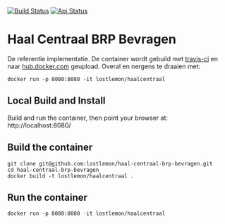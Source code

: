[![Build Status](https://travis-ci.com/lostlemon/haal-centraal-brp-bevragen.svg?branch=master)](https://travis-ci.com/lostlemon/haal-centraal-brp-bevragen)
[![Api Status](https://img.shields.io/badge/dynamic/json?color=4c1&label=api&query=%24.status&url=https%3A%2F%2Fhaalcentraal.lostlemon.nl%2Fmonitor%2Fhealth)](https://haalcentraal.lostlemon.nl/)


# Haal Centraal BRP Bevragen
De referentie implementatie. De container wordt gebuild met [travis-ci](https://travis-ci.com/lostlemon/haal-centraal-brp-bevragen) en naar [hub.docker.com](https://hub.docker.com/r/lostlemon/haalcentraal) geupload. Overal en nergens te draaien met:

```
docker run -p 8080:8080 -it lostlemon/haalcentraal
```

Local Build and Install 
-----------------------

Build and run the container, then point your browser at: http://localhost:8080/

Build the container
-------------------

```
git clone git@github.com:lostlemon/haal-centraal-brp-bevragen.git
cd haal-centraal-brp-bevragen
docker build -t lostlemon/haalcentraal .
```


Run the container
-----------------

```
docker run -p 8080:8080 -it lostlemon/haalcentraal
```

